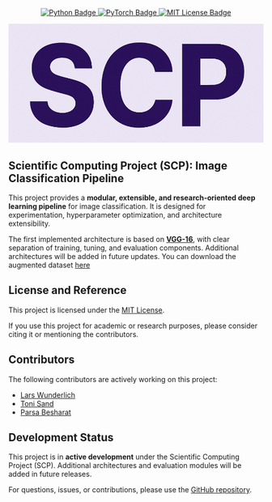 <p align="center">
  <a href="https://www.python.org/">
    <img src="https://img.shields.io/badge/Python-3364ff?style=for-the-badge&logo=python&logoColor=white" alt="Python Badge">
  </a>
  <a href="https://pytorch.org/">
    <img src="https://img.shields.io/badge/PyTorch-EE4C2C?style=for-the-badge&logo=pytorch&logoColor=white" alt="PyTorch Badge">
  </a>
  <a href="https://opensource.org/licenses/MIT">
    <img src="https://img.shields.io/badge/License-MIT-purple.svg?style=for-the-badge" alt="MIT License Badge">
  </a>
</p>

<p align="center">
  <a href="https://github.com/hounaar">
    <img src="./logo.png" alt="SCP Logo">
  </a>
</p>



## **Scientific Computing Project (SCP): Image Classification Pipeline**

This project provides a **modular, extensible, and research-oriented deep learning pipeline** for image classification. It is designed for experimentation, hyperparameter optimization, and architecture extensibility.

The first implemented architecture is based on <a href="https://github.com/hounaar/SCP/tree/master/VGG-16">**VGG-16**</a>, with clear separation of training, tuning, and evaluation components. Additional architectures will be added in future updates.
You can download the augmented dataset <a href="https://github.com/hounaar/SCP/releases/tag/data">here</a>



License and Reference
---------------------

This project is licensed under the [MIT License](https://opensource.org/licenses/MIT).

If you use this project for academic or research purposes, please consider citing it or mentioning the contributors.

Contributors
------------

The following contributors are actively working on this project:

- <a href="https://github.com/Lars314159">Lars Wunderlich</a>
- <a href="https://github.com/ToniMahojoni">Toni Sand</a>
- <a href="https://github.com/hounaar">Parsa Besharat</a>

Development Status
------------------

This project is in **active development** under the Scientific Computing Project (SCP). Additional architectures and evaluation modules will be added in future releases.

For questions, issues, or contributions, please use the [GitHub repository](https://github.com/hounaar).

